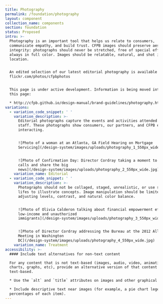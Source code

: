 ```yaml
---
title: Photography
permalink: /foundation/photography
layout: component
collection_name: components
section: foundation
status: Proposed
intro: >-
  Photography is an important tool that helps us relate to consumers,
  communicate empathy, and build trust. CFPB images should preserve aesthetic
  integrity: photographs should never be stretched, free of special effects, and
  always in full color. Images should be relatable, natural, and shot in a real
  location.


  An edited selection of our latest editorial photography is available at
  flickr.com/photos/cfpbphotos


  This page is under active development. Information is being moved into it from
  this page:

  * http://cfpb.github.io/design-manual/brand-guidelines/photography.html
variations:
  - variation_code_snippet: ' '
    variation_description: >-
      Editorial photographs capture the events and activities attended by CFPB
      staff. These photographs show consumers, our partners, and CFPB employees
      interacting.


      ![Photo of a woman at an Atlanta, GA Field Hearing on Mortgage
      Servicing](/design-system/images/uploads/photography_1_550px_wide.jpg)


      ![Photo of Confirmation Day: Director Cordray taking a moment to make
      calls and share the big
      news](/design-system/images/uploads/photography_2_550px_wide.jpg)
    variation_name: Editorial
  - variation_code_snippet: ' '
    variation_description: >-
      Photographs should not be collaged, staged, unrealistic, or use still
      lifes to illustrate concepts. Image manipulation should be limited to
      adjusting levels, contrast, and natural color balance.


      ![Photo of Olivia Calderon talking about financial empowerment efforts for
      low-income and unauthorized
      immigrants](/design-system/images/uploads/photography_3_550px_wide.jpg)


      ![Photo of Director Cordray addressing the Bureau at the 2012 All Hands
      Meeting in Washington
      DC](/design-system/images/uploads/photography_4_550px_wide.jpg)
    variation_name: Treatment
accessibility: >-
  #### Include text alternatives for non-text content

  For any content that is not text-based (images, audio, video, animations,
  charts, graphs, etc), provide an alternative version of that content that is
  text-based.

  * Use the `alt` and `title` attributes on images and other graphical elements.

  * Include descriptive text near images (for example, a pie chart legend with
  percentages of each item).
---
```


